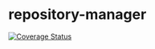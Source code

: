 repository-manager
==================

[![Coverage Status](https://img.shields.io/coveralls/zfbrasil/repository-manager.svg)](https://coveralls.io/r/zfbrasil/repository-manager)